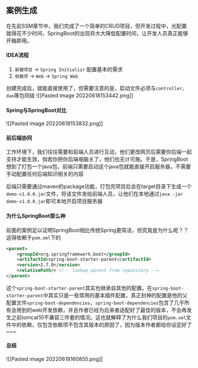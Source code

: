 ## 案例生成
在先前SSM章节中，我们完成了一个简单的CRUD项目，但开发过程中，光配置就得花不少时间，SpringBoot的出现将大大降低配置时间，让开发人员真正能够开箱即用。

#### IDEA流程
1. `新建项目` -> `Spring Initializr` 配置基本的需求
2. `依赖项` -> `Web` -> `Spring Web`

创建完成后，就能直接使用了，但需要注意的是，启动文件必须与`controller`、`dao`等包同级
![[Pasted image 20220618153442.png]]

#### Spring与SpringBoot对比
![[Pasted image 20220618153832.png]]

#### 前后端协同
工作环境下，我们往往需要和前端人员进行互动，他们更改网页后需要你后端一起支持才能生效，倘若你把你后端电脑关了，他们也无计可施。于是，SpringBoot想到了打包一个java包，前端只需要启动这个java包就能直接开启服务器，不需要手动配置任何后端知识相关的内容

后端只需要通过maven的package功能，打包完项目后会在target目录下生成一个`demo-v1.0.0.jar`文件，将该文件发给前端人员，让他们在本地通过`java -jar demo-v1.0.0.jar`即可本地开启项目服务器

#### 为什么SpringBoot那么神
前面的案例足以证明SpringBoot相比传统Spring更简洁，但究竟是为什么呢？？
这得依赖于`pom.xml`下的
```xml
<parent>  
    <groupId>org.springframework.boot</groupId>  
    <artifactId>spring-boot-starter-parent</artifactId>  
    <version>2.7.0</version>  
    <relativePath/> <!-- lookup parent from repository -->  
</parent>
```

这个`spring-boot-starter-parent`其实也继承自其他的配置。在`spring-boot-starter-parent`中其实只是一些常用的基本插件配置，真正封神的配置是他的父配置文件`spring-boot-dependencies`，`spring-boot-dependencies`包含了几乎所有会用到的web开发依赖，并且作者已经为后来者适配好了最佳的版本，不会再发生之前tomcat10不兼容三件套的情况。这也就解释了为什么我们项目的`pom.xml`文件中的依赖，仅包含依赖项不包含其版本的原因了，因为版本作者都给你设定好了~~~

#### 总结
![[Pasted image 20220618160855.png]]